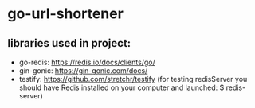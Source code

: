 # go-url-shortener


## libraries used in project:
- go-redis: https://redis.io/docs/clients/go/
- gin-gonic: https://gin-gonic.com/docs/
- testify: https://github.com/stretchr/testify 
(for testing redisServer you should have Redis installed on your computer and launched: $ redis-server)

